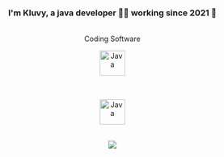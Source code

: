 ### <div align="center">I'm Kluvy, a java developer 👨‍💻 working since 2021 🚀</div>
<br/>
<div align="center">Coding Software</div>
<div align="center">
<a href="https://www.jetbrains.com/fr-fr/idea/download/" target="_blank">
<img style="margin: 15px" src="https://seeklogo.com/images/I/intellij-idea-logo-F0395EF783-seeklogo.com.png" alt="Java" height="50" />
</a>
</div>
<br/>
<div align="center">
<img style="margin: 15px" src="https://seeklogo.com/images/J/java-logo-41D4155FC3-seeklogo.com.png" alt="Java" height="50" />
</div>
<br/>
<div align="center"><img src="https://github-readme-stats.vercel.app/api/top-langs/?username=NotKluvy&hide_border=true&layout=compact" align="center" /></div>
